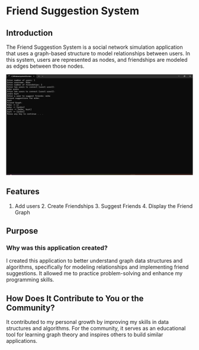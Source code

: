 # Friend Suggestion System
## Introduction 
  The Friend Suggestion System is a social network simulation application that uses a graph-based structure to model relationships between users. 
  In this system, users are represented as nodes, and friendships are modeled as edges between those nodes.

![image alt](https://github.com/mikeyqtt/Graph/blob/47f92e78ecc89c3b28fddb8194d56b6282d92db7/GraphScreenshot.png)


## Features
  1. Add users
	2. Create Friendships
	3. Suggest Friends
	4. Display the Friend Graph

## Purpose
### Why was this application created?
  I created this application to better understand graph data structures and algorithms, specifically for modeling relationships and implementing friend suggestions. 
  It allowed me to practice problem-solving and enhance my programming skills.

## How Does It Contribute to You or the Community?
It contributed to my personal growth by improving my skills in data structures and algorithms. 
For the community, it serves as an educational tool for learning graph theory and inspires others to build similar applications.




